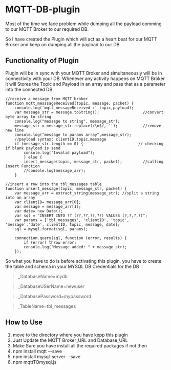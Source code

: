 # MQTT-DB-plugin
Most of the time we face problem while dumping all the payload comming to our MQTT Broker to our required DB.

So I have created the Plugin which will act as a heart beat for our MQTT Broker and keep on dumping all the payload to our DB

## Functionality of Plugin

Plugin will be in sync with your MQTT Broker and simultaneously will be in connectivity with your DB.
Whenever any activity happens on MQTT Broker it will Stores the Topic and Payload in an array and pass that as a parameter into the connected DB
```
//receive a message from MQTT broker
function mqtt_messsageReceived(topic, message, packet) {
	console.log('mqtt_messageReceived :' topic,payload);
	var message_str = message.toString();                   //convert byte array to string
	console.log("message to string", message_str);
	message_str = message_str.replace(/\n$/, '');           //remove new line
    console.log("message to params array",message_str);
	//payload syntax: clientID,topic,message
	if (message_str.length == 0) {                        // checking if blank payload is send
		console.log("Invalid payload");
		} else {	
		insert_message(topic, message_str, packet);         //calling Insert Function
		//console.log(message_arr);
	}
```
```
//insert a row into the tbl_messages table
function insert_message(topic, message_str, packet) {
	var message_arr = extract_string(message_str); //split a string into an array
	var clientID= message_arr[0];
	var message = message_arr[1];
	var date= new Date();
	var sql = "INSERT INTO ?? (??,??,??,??) VALUES (?,?,?,?)";
	var params = ['tbl_messages', 'clientID', 'topic', 'message','date', clientID, topic, message, date];
	sql = mysql.format(sql, params);	
	
	connection.query(sql, function (error, results) {
		if (error) throw error;
		console.log("Message added: " + message_str);
	}); 
```

So what you have to do is before activating this plugin, you have to create the table and schema in your MYSQL DB
Credentials for the DB
> _DatabaseName=mydb

> _DatabaseUSerName=newuser

> _DatabasePassword=mypassword

> _TableName=tbl_messages

## How to Use

1. move to the directory where you have kepp this plugin
2. Just Update the MQTT Broker_URL and Database_URL
3. Make Sure you have install all the required packages if not then 
4. npm install mqtt --save
5. npm install mysql-server --save
6. npm mqttTOmysql.js
